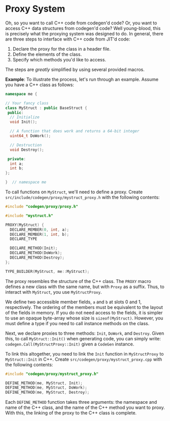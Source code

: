 Proxy System
============

Oh, so you want to call C++ code from codegen'd code? Or, you want to
access C++ data structures from codegen'd code? Well young-blood, this
is precisely what the proxying system was designed to do. In general,
there are three steps to interface with C++ code from JIT'd code:

1. Declare the proxy for the class in a header file.
2. Define the elements of the class.
3. Specify which methods you'd like to access.

The steps are _greatly_ simplified by using several provided macros.

**Example**: To illustrate the process, let's run through an example.
Assume you have a C++ class as follows:

```C++
namespace me {

// Your fancy class
class MyStruct : public BaseStruct {
 public:
  // Initialize
  void Init();

  // A function that does work and returns a 64-bit integer
  uint64_t DoWork();

  // Destruction
  void Destroy();

 private:
  int a;
  int b;
};

}  // namespace me
```

To call functions on `MyStruct`, we'll need to define a proxy. Create
`src/include/codegen/proxy/mystruct_proxy.h` with the following
contents:

```C++
#include "codegen/proxy/proxy.h"

#include "mystruct.h"

PROXY(MyStruct) {
  DECLARE_MEMBER(0, int, a);
  DECLARE_MEMBER(1, int, b);
  DECLARE_TYPE

  DECLARE_METHOD(Init);
  DECLARE_METHOD(DoWork);
  DECLARE_METHOD(Destroy);
};

TYPE_BUILDER(MyStruct, me::MyStruct);

```

The proxy resembles the structure of the C++ class. The `PROXY` macro
defines a new class with the same name, but with `Proxy` as a suffix.
Thus, to interact with `MyStruct`, you use `MyStructProxy`.

We define two accessible member fields, `a` and `b` at slots 0 and 1,
respectively. The ordering of the members must be equivalent to the
layout of the fields in memory. If you do not need access to the fields,
it is simpler to use an opaque byte-array whose size is
`sizeof(MyStruct)`. However, you must define a type if you need to call
instance methods on the class.

Next, we declare proxies to three methods: `Init`, `DoWork`, and
`Destroy`. Given this, to call `MyStruct::Init()` when generating code,
you can simply write: `codegen.Call(MyStructProxy::Init)` given a
`CodeGen` instance.

To link this altogether, you need to link the `Init` function in
`MyStructProxy` to `MyStruct::Init` in C++. Create
`src/codegen/proxy/mystruct_proxy.cpp` with the following contents:

```C++
#include "codegen/proxy/mystruct_proxy.h"

DEFINE_METHOD(me, MyStruct, Init);
DEFINE_METHOD(me, MyStruct, DoWork);
DEFINE_METHOD(me, MyStruct, Destroy);
```

Each `DEFINE_METHOD` function takes three arguments: the namespace and
name of the C++ class, and the name of the C++ method you want to proxy.
With this, the linking of the proxy to the C++ class is complete.
